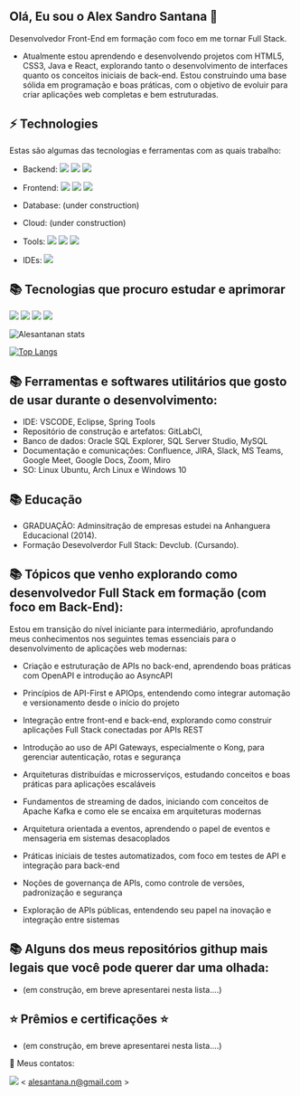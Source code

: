 ## Olá, Eu sou o Alex Sandro Santana 👋

Desenvolvedor Front-End em formação com foco em me tornar Full Stack.

* Atualmente estou aprendendo e desenvolvendo projetos com HTML5, CSS3, Java e React, explorando tanto o desenvolvimento de interfaces quanto os conceitos iniciais de back-end. Estou construindo uma base sólida em programação e boas práticas, com o objetivo de evoluir para criar aplicações web completas e bem estruturadas.
 
## ⚡ Technologies
Estas são algumas das tecnologias e ferramentas com as quais trabalho:

* Backend:  <img src="https://camo.githubusercontent.com/839eaa8c762283183fa7231fd5111eb16eda4affefd0d554233bc19b3ea6ea1f/68747470733a2f2f696d672e736869656c64732e696f2f62616467652f4a6176612d4544384230303f7374796c653d666f722d7468652d6261646765266c6f676f3d6b6f6669266c6f676f436f6c6f723d7768697465"/> <img src="https://camo.githubusercontent.com/b50d4b5449ac9bed0fc02238425fd56db93011d5019563595023ff0bb1a02162/68747470733a2f2f696d672e736869656c64732e696f2f62616467652f4a6176615363726970742d4637444631453f7374796c653d666f722d7468652d6261646765266c6f676f3d6a617661736372697074266c6f676f436f6c6f723d626c61636b" /> <img src="https://camo.githubusercontent.com/8d2dde0f614101199d98e4331ca4f349ea994437190dae63353a1823929e95da/68747470733a2f2f696d672e736869656c64732e696f2f62616467652f4e6f64652e6a732d3333393933333f7374796c653d666f722d7468652d6261646765266c6f676f3d6e6f6465646f746a73266c6f676f436f6c6f723d7768697465" /> </div>

* Frontend: <img src="https://img.shields.io/badge/HTML5-E34F26?style=for-the-badge&logo=html5&logoColor=white" /> <img src="https://img.shields.io/badge/CSS3-1572B6?style=for-the-badge&logo=css3&logoColor=white" /> <img src="https://img.shields.io/badge/figma-%23F24E1E.svg?style=for-the-badge&logo=figma&logoColor=white"/>

* Database: (under construction)

* Cloud: (under construction)

* Tools: <img src="https://camo.githubusercontent.com/aa9359eb35f92d11bb47bff9b17b39bb9a04fc3003ff6b9b9a87ff2f8e63f390/68747470733a2f2f696d672e736869656c64732e696f2f62616467652f2d4769742d626c61636b3f7374796c653d666c61742d737175617265266c6f676f3d676974"> <img src="https://camo.githubusercontent.com/0ced1e0be80f32eee58612df57ae3dbc4aa9fa2e969060fc1491263e6f94d6f3/68747470733a2f2f696d672e736869656c64732e696f2f62616467652f2d4769744875622d3138313731373f7374796c653d666c61742d737175617265266c6f676f3d676974687562" /> <img src="https://img.shields.io/badge/github_copilot-8957E5?style=for-the-badge&logo=github-copilot&logoColor=white"/>

* IDEs: <img src="https://camo.githubusercontent.com/7facab472335cd66ee63c9a2accc5b6632bfd27ebeda51b566c5b7dc1df51655/68747470733a2f2f696d672e736869656c64732e696f2f62616467652f2d5653436f64652d3030374143433f7374796c653d666c61742d737175617265266c6f676f3d76697375616c2d73747564696f2d636f6465266c6f676f436f6c6f723d7768697465" />

## 📚 Tecnologias que procuro estudar e aprimorar

<img src="https://camo.githubusercontent.com/8e77945348567678f7ac7879dfb294400492ed429d16392c98db21a7c00934d2/68747470733a2f2f696d672e736869656c64732e696f2f62616467652f547970655363726970742d3030374143433f7374796c653d666f722d7468652d6261646765266c6f676f3d74797065736372697074266c6f676f436f6c6f723d7768697465" />

<img src="https://camo.githubusercontent.com/bc208b385aeac5512b18eed9493c7a98881f247d987f07a57893ca52eef705b8/68747470733a2f2f696d672e736869656c64732e696f2f62616467652f4d6963726f736f6674253230417a7572652d3030383944363f7374796c653d666c61742d737175617265266c6f676f3d6d6963726f736f66742d617a757265266c6f676f436f6c6f723d7768697465" />

<img src="https://camo.githubusercontent.com/916b60e872c353944833ce8cc242669b72115caf389d5d7a39b9d27a60917d06/68747470733a2f2f696d672e736869656c64732e696f2f62616467652f2d53514c2532305365727665722d4343323932373f7374796c653d666c61742d737175617265266c6f676f3d6d6963726f736f66742d73716c2d736572766572266c6f676f436f6c6f723d7768697465" />

<img src="https://camo.githubusercontent.com/1221ce79459bbc665490419328cc14785c27940a9e32536f33b9ba64e288b1ce/68747470733a2f2f696d672e736869656c64732e696f2f62616467652f2d45636c697073652d3243323235353f7374796c653d666c61742d737175617265266c6f676f3d65636c69707365266c6f676f436f6c6f723d7768697465" />

![Alesantanan stats](https://github-readme-stats.vercel.app/api?username=Alesantanan&theme=tokyonight&show_icons=true)

[![Top Langs](https://github-readme-stats.vercel.app/api/top-langs/?username=alesantanan&theme=tokyonight&show_icons=true)](https://github.com/anuraghazra/github-readme-stats)

## 📚 Ferramentas e softwares utilitários que gosto de usar durante o desenvolvimento:

* IDE: VSCODE, Eclipse, Spring Tools
* Repositório de construção e artefatos: GitLabCI, 
* Banco de dados: Oracle SQL Explorer, SQL Server Studio, MySQL 
* Documentação e comunicações: Confluence, JIRA, Slack, MS Teams, Google Meet, Google Docs, Zoom, Miro
* SO: Linux Ubuntu, Arch Linux e Windows 10

## 📚 Educação

* GRADUAÇÃO: Adminsitração de empresas estudei na Anhanguera Educacional (2014).
* Formação Desevolverdor Full Stack: Devclub. (Cursando).

## 📚 Tópicos que venho explorando como desenvolvedor Full Stack em formação (com foco em Back-End):

Estou em transição do nível iniciante para intermediário, aprofundando meus conhecimentos nos seguintes temas essenciais para o desenvolvimento de aplicações web modernas:

* Criação e estruturação de APIs no back-end, aprendendo boas práticas com OpenAPI e introdução ao AsyncAPI

* Princípios de API-First e APIOps, entendendo como integrar automação e versionamento desde o início do projeto

* Integração entre front-end e back-end, explorando como construir aplicações Full Stack conectadas por APIs REST

* Introdução ao uso de API Gateways, especialmente o Kong, para gerenciar autenticação, rotas e segurança

* Arquiteturas distribuídas e microsserviços, estudando conceitos e boas práticas para aplicações escaláveis

* Fundamentos de streaming de dados, iniciando com conceitos de Apache Kafka e como ele se encaixa em arquiteturas modernas

* Arquitetura orientada a eventos, aprendendo o papel de eventos e mensageria em sistemas desacoplados

* Práticas iniciais de testes automatizados, com foco em testes de API e integração para back-end

* Noções de governança de APIs, como controle de versões, padronização e segurança

* Exploração de APIs públicas, entendendo seu papel na inovação e integração entre sistemas

## 📚 Alguns dos meus repositórios githup mais legais que você pode querer dar uma olhada:
* (em construção, em breve apresentarei nesta lista....)

## ⭐ Prêmios e certificações ⭐
* (em construção, em breve apresentarei nesta lista....)

📱 Meus contatos:

<img src="https://camo.githubusercontent.com/e5cfad4cbb1e023463333923b069b81749d94e8ff5722f851c7bb01d65bb0e95/68747470733a2f2f696d672e736869656c64732e696f2f62616467652f476d61696c2d4431343833363f7374796c653d666f722d7468652d6261646765266c6f676f3d676d61696c266c6f676f436f6c6f723d7768697465" /> < alesantana.n@gmail.com >




<!--
**alesantanan/alesantanan** is a ✨ _special_ ✨ repository because its `README.md` (this file) appears on your GitHub profile.

Here are some ideas to get you started:

- 🔭 I’m currently working on ...
- 🌱 I’m currently learning ...
- 👯 I’m looking to collaborate on ...
- 🤔 I’m looking for help with ...
- 💬 Ask me about ...
- 📫 How to reach me: ...
- 😄 Pronouns: ...
- ⚡ Fun fact: ...
-->
